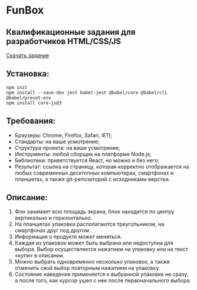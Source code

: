 # FunBox
## Квалификационные задания для разработчиков HTML/CSS/JS

[Скачать задание](https://dl.funbox.ru/qt-html-css-js.zip)

## Установка:
```shell
npm init
npm install --save-dev jest babel-jest @babel/core @babel/cli @babel/preset-env
npm install core-js@3
```

## Требования:
* Браузеры: Chrome, Firefox, Safari, IE11;
* Стандарты: на ваше усмотрение;
* Структура проекта: на ваше усмотрение;
* Инструменты: любой сборщик на платформе Node.js;
* Библиотеки: приветствуется React, но можно и без него;
* Результат: ссылка на страницу, которая корректно отображается на любых современных десктопных компьютерах, смартфонах и планшетах, а также git-репозиторий с исходниками верстки.

## Описание:
1. Фон занимает всю площадь экрана, блок находится по центру вертикально и горизонтально.
2. На планшетах упаковки располагаются треугольником, на смартфонах друг под другом.
3. Информация о продукте может меняться.
4. Каждая из упаковок может быть выбрана или недоступна для выбора. Выбор осуществляется нажатием на упаковку или на текст «купи» в описании.
5. Можно выбрать одновременно несколько упаковок, а также отменить свой выбор повторным нажатием на упаковку.
6. Состояние наведения применяется к выбранной упаковке не сразу, а после того, как курсор ушел с нее после первоначального выбора.